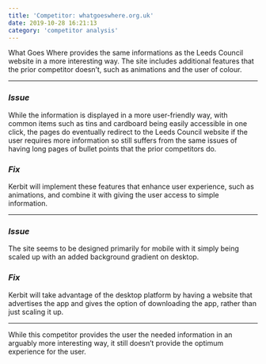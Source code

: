 ```yaml
---
title: 'Competitor: whatgoeswhere.org.uk'
date: 2019-10-28 16:21:13
category: 'competitor analysis'
---
```


What Goes Where provides the same informations as the Leeds Council website in a more interesting way. The site includes additional features that the prior competitor doesn’t, such as animations and the user of colour.

---

### _Issue_

While the information is displayed in a more user-friendly way, with common items such as tins and cardboard being easily accessible in one click, the pages do eventually redirect to the Leeds Council website if the user requires more information so still suffers from the same issues of having long pages of bullet points that the prior competitors do.

### _Fix_

Kerbit will implement these features that enhance user experience, such as animations, and combine it with giving the user access to simple information.

---

### _Issue_

The site seems to be designed primarily for mobile with it simply being scaled up with an added background gradient on desktop.

### _Fix_

Kerbit will take advantage of the desktop platform by having a website that advertises the app and gives the option of downloading the app, rather than just scaling it up.

---

While this competitor provides the user the needed information in an arguably more interesting way, it still doesn’t provide the optimum experience for the user.
